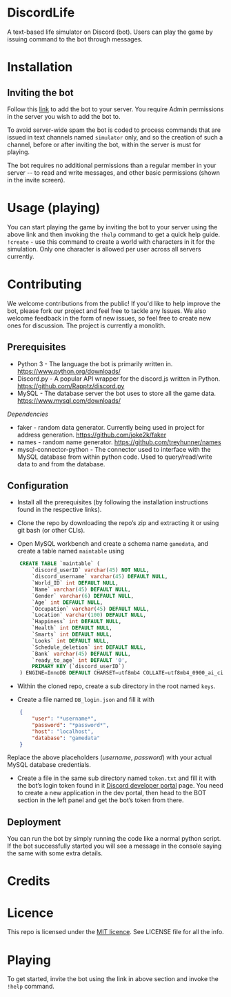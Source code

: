 # DiscordLife
A text-based life simulator on Discord (bot). Users can play the game by issuing command to the bot through messages. 

# Installation
## Inviting the bot
Follow this [link]( https://discordapp.com/api/oauth2/authorize?client_id=686197936538779648&permissions=207872&scope=bot) to add the bot to your server.
You require Admin permissions in the server you wish to add the bot to.

To avoid server-wide spam the bot is coded to process commands that are issued in text channels named `simulator` only, and so the creation of such a channel, before or after inviting the bot, within the server is must for playing. 

The bot requires no additional permissions than a regular member in your server -- to read and write messages, and other basic permissions (shown in the invite screen).

# Usage (playing)
You can start playing the game by inviting the bot to your server using the above link and then invoking the `!help` command to get a quick help guide.
`!create` - use this command to create a world with characters in it for the simulation. Only one character is allowed per user across all servers currently.

# Contributing
We welcome contributions from the public! If you'd like to help improve the bot, please fork our project and feel free to tackle any Issues. We also welcome feedback in the form of new issues, so feel free to create new ones for discussion.
The project is currently a monolith.

## Prerequisites
* Python 3 - The language the bot is primarily written in. https://www.python.org/downloads/
* Discord.py - A popular API wrapper for the discord.js written in Python. https://github.com/Rapptz/discord.py
* MySQL - The database server the bot uses to store all the game data. https://www.mysql.com/downloads/

*Dependencies*
* faker - random data generator. Currently being used in project for address generation. https://github.com/joke2k/faker
* names - random name generator. https://github.com/treyhunner/names
* mysql-connector-python - The connector used to interface with the MySQL database from within python code. Used to query/read/write data to and from the database.

## Configuration

* Install all the prerequisites (by following the installation instructions found in the respective links).

* Clone the repo by downloading the repo’s zip and extracting it or using git bash (or other CLIs).

* Open MySQL workbench and create a schema name `gamedata`, and create a table named `maintable` using
``` SQL
    CREATE TABLE `maintable` (
        `discord_userID` varchar(45) NOT NULL,
        `discord_username` varchar(45) DEFAULT NULL,
        `World_ID` int DEFAULT NULL,
        `Name` varchar(45) DEFAULT NULL,
        `Gender` varchar(6) DEFAULT NULL,
        `Age` int DEFAULT NULL,
        `Occupation` varchar(45) DEFAULT NULL,
        `Location` varchar(100) DEFAULT NULL,
        `Happiness` int DEFAULT NULL,
        `Health` int DEFAULT NULL,
        `Smarts` int DEFAULT NULL,
        `Looks` int DEFAULT NULL,
        `Schedule_deletion` int DEFAULT NULL,
        `Bank` varchar(45) DEFAULT NULL,
        `ready_to_age` int DEFAULT '0',
        PRIMARY KEY (`discord_userID`)
    ) ENGINE=InnoDB DEFAULT CHARSET=utf8mb4 COLLATE=utf8mb4_0900_ai_ci
```
* Within the cloned repo, create a sub directory in the root named `keys`.

* Create a file named `DB_login.json` and fill it with
``` json
    {
        "user": "*username*",
        "password": "*password*",
        "host": "localhost",
        "database": "gamedata"
    }
```
Replace the above placeholders (*username*, *password*) with your actual MySQL database credentials.

* Create a file in the same sub directory named `token.txt` and fill it with the bot’s login token found in it [Discord developer portal](https://discordapp.com/developers/applications) page. You need to create a new application in the dev portal, then head to the BOT section in the left panel and get the bot’s token from there.

## Deployment
You can run the bot by simply running the code like a normal python script. If the bot successfully started you will see a message in the console saying the same with some extra details.

# Credits

# Licence 
This repo is licensed under the [MIT licence](https://mit-license.org/). See LICENSE file for all the info.

# Playing
To get started, invite the bot using the link in above section and invoke the `!help` command.
